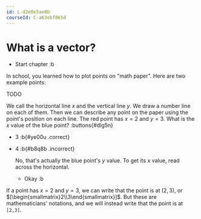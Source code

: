 ```yaml
---
id: L-d2e0e5ae0b
courseId: C-a63ebf065d
---
```


# What is a vector?

* Start chapter :b

In school, you learned how to plot points on "math paper".
Here are two example points:

TODO

We call the horizontal line $x$ and the vertical line $y$.
We draw a number line on each of them.
Then we can describe any point on the paper using the point's position on each line.
The red point has $x = 2$ and $y = 3$.
What is the $x$ value of the blue point?
:buttons{#dlg5n}

* $3$ :b{#ye00u .correct}
* $4$ :b{#b8q8b .incorrect}

  No, that's actually the blue point's $y$ value.
  To get its $x$ value, read across the horizontal.

  * Okay :b

If a point has $x = 2$ and $y = 3$,
we can write that the point is at $(2,3)$,
or $[\begin{smallmatrix}2\\3\end{smallmatrix}]$.
But these are mathematicians' notations,
and we will instead write that the point is at `[2,3]`.
